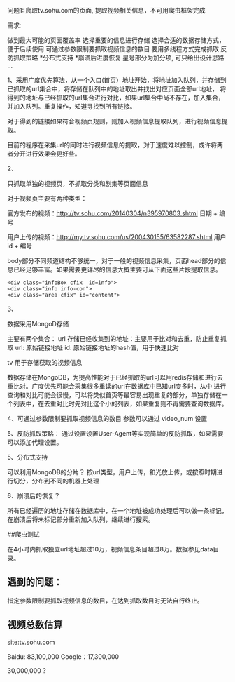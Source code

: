问题1: 爬取tv.sohu.com的页面, 提取视频相关信息，不可用爬虫框架完成

需求:

做到最大可能的页面覆盖率
选择重要的信息进行存储
选择合适的数据存储方式，便于后续使用
可通过参数限制要抓取视频信息的数目
要用多线程方式完成抓取
反防抓取策略
*分布式支持
*崩溃后进度恢复
星号部分为加分项, 可只给出设计思路 ...





1、采用广度优先算法，从一个入口(首页）地址开始，将地址加入队列，并存储到已抓取的url集合中，将存储在队列中的地址取出并找出对应页面全部url地址，
将得到的地址与已经抓取的url集合进行对比，如果url集合中尚不存在，加入集合，并加入队列。重复操作，知道寻找到所有链接。

对于得到的链接如果符合视频页规则，则加入视频信息提取队列，进行视频信息提取。

目前的程序在采集url的同时进行视频信息的提取，对于速度难以控制，或许将两者分开进行效果会更好些。

2、

只抓取单独的视频页，不抓取分类和剧集等页面信息


对于视频页主要有两种类型：

官方发布的视频：http://tv.sohu.com/20140304/n395970803.shtml
日期 + 编号

用户上传的视频：http://my.tv.sohu.com/us/200430155/63582287.shtml
用户id + 编号


body部分不同频道结构不够统一，对于一般的视频信息采集，页面head部分的信息已经足够丰富。如果需要更详尽的信息大概主要可从下面这些片段提取信息。

    <div class="infoBox cfix  id=info">
    <div class="info info-con">
    <div class="area cfix" id="content">




3、

数据采用MongoD存储

主要有两个集合：
url   存储已经收集到的地址：主要用于比对和去重，防止重复抓取
    url: 原始链接地址
    id: 原始链接地址的hash值，用于快速比对

tv    用于存储获取的视频信息

数据存储在MongoDB，为提高性能对于已经抓取的url可以用redis存储和进行去重比对。广度优先可能会采集很多重读的url在数据库中已知url变多时，从中
进行查询和对比可能会很慢，可以将类似首页等最容易出现重复的部分，单独存储在一个列表中，在去重对比时先对比这个小的列表，如果重复则不再需要查询数据库。


4、可通过参数限制要抓取视频信息的数目
参数可以通过 video_num 设置


5、反防抓取策略：
通过设置设置User-Agent等实现简单的反防抓取，如果需要可以添加代理设置。


5、分布式支持

可以利用MongoDB的分片？
按url类型，用户上传，和光放上传，或按照时期进行切分，分布到不同的机器上处理


6、崩溃后的恢复？

所有已经遍历的地址存储在数据库中，在一个地址被成功处理后可以做一条标记，在崩溃后将未标记部分重新加入队列，继续进行搜索。


##爬虫测试

在4小时内抓取独立url地址超过10万，视频信息条目超过8万。数据参见data目录。


## 遇到的问题：
指定参数限制要抓取视频信息的数目，在达到抓取数目时无法自行终止。





## 视频总数估算

site:tv.sohu.com

Baidu: 83,100,000
Google：17,300,000

30,000,000 ?
